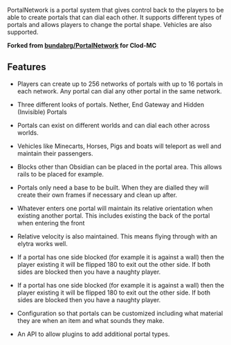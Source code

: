 PortalNetwork is a portal system that gives control back to the players to be
able to create portals that can dial each other. It supports different types of
portals and allows players to change the portal shape.  Vehicles are also
supported.

**Forked from [bundabrg/PortalNetwork](https://github.com/bundabrg/PortalNetwork) for Clod-MC**

## Features

* Players can create up to 256 networks of portals with up to 16 portals in
  each network.  Any portal can dial any other portal in the same network.

* Three different looks of portals.  Nether, End Gateway and Hidden (Invisible)
  Portals

* Portals can exist on different worlds and can dial each other across worlds.

* Vehicles like Minecarts, Horses, Pigs and boats will teleport as well and
  maintain their passengers.

* Blocks other than Obsidian can be placed in the portal area. This allows
  rails to be placed for example.

* Portals only need a base to be built. When they are dialled they will create
  their own frames if necessary and clean up after.

* Whatever enters one portal will maintain its relative orientation when
  existing another portal. This includes existing the back of the portal when
  entering the front

* Relative velocity is also maintained. This means flying through with an
  elytra works well.

* If a portal has one side blocked (for example it is against a wall) then the
  player existing it will be flipped 180 to exit out the other side. If both
  sides are blocked then you have a naughty player.

* If a portal has one side blocked (for example it is against a wall) then the
  player existing it will be flipped 180 to exit out the other side. If both
  sides are blocked then you have a naughty player.

* Configuration so that portals can be customized including what material they
  are when an item and what sounds they make.

* An API to allow plugins to add additional portal types.
